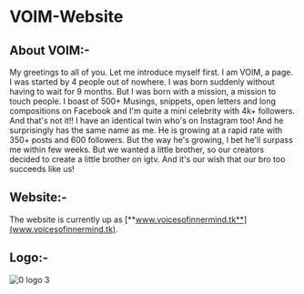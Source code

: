 # VOIM-Website

## About VOIM:-
My greetings to all of you. Let me introduce myself first. I am VOIM, a page. I was started by 4 people out of nowhere. I was born suddenly without having to wait for 9 months. But I was born with a mission, a mission to touch people. I boast of 500+ Musings, snippets, open letters and long compositions on Facebook and I'm quite a mini celebrity with 4k+ followers. And that's not it!! I have an identical twin who's on Instagram too! And he surprisingly has the same name as me. He is growing at a rapid rate with 350+ posts and 600 followers. But the way he's growing, I bet he'll surpass me within few weeks. But we wanted a little brother, so our creators decided to create a little brother on igtv. And it's our wish that our bro too succeeds like us!


## Website:-
The website is currently up as [**www.voicesofinnermind.tk**](www.voicesofinnermind.tk).


## Logo:-
![0 logo 3](https://user-images.githubusercontent.com/29785503/44551737-a35a8280-a745-11e8-83d8-c2aaffe99bf4.jpg)



